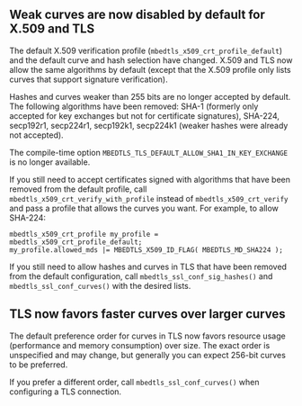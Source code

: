 Weak curves are now disabled by default for X.509 and TLS
---------------------------------------------------------

The default X.509 verification profile (`mbedtls_x509_crt_profile_default`) and the default curve and hash selection have changed. X.509 and TLS now allow the same algorithms by default (except that the X.509 profile only lists curves that support signature verification).

Hashes and curves weaker than 255 bits are no longer accepted by default. The following algorithms have been removed: SHA-1 (formerly only accepted for key exchanges but not for certificate signatures), SHA-224, secp192r1, secp224r1, secp192k1, secp224k1 (weaker hashes were already not accepted).

The compile-time option `MBEDTLS_TLS_DEFAULT_ALLOW_SHA1_IN_KEY_EXCHANGE` is no longer available.

If you still need to accept certificates signed with algorithms that have been removed from the default profile, call `mbedtls_x509_crt_verify_with_profile` instead of `mbedtls_x509_crt_verify` and pass a profile that allows the curves you want. For example, to allow SHA-224:
```
mbedtls_x509_crt_profile my_profile = mbedtls_x509_crt_profile_default;
my_profile.allowed_mds |= MBEDTLS_X509_ID_FLAG( MBEDTLS_MD_SHA224 );
```

If you still need to allow hashes and curves in TLS that have been removed from the default configuration, call `mbedtls_ssl_conf_sig_hashes()` and `mbedtls_ssl_conf_curves()` with the desired lists.

TLS now favors faster curves over larger curves
-----------------------------------------------

The default preference order for curves in TLS now favors resource usage (performance and memory consumption) over size. The exact order is unspecified and may change, but generally you can expect 256-bit curves to be preferred.

If you prefer a different order, call `mbedtls_ssl_conf_curves()` when configuring a TLS connection.

